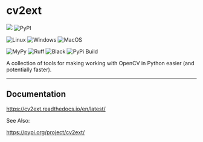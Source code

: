 # cv2ext

[![](https://img.shields.io/pypi/pyversions/cv2ext.svg)](https://pypi.org/pypi/cv2ext/)
![PyPI](https://img.shields.io/pypi/v/cv2ext.svg?style=plastic)

![Linux](https://github.com/justincdavis/cv2ext/actions/workflows/unittests-ubuntu.yaml/badge.svg?branch=main)
![Windows](https://github.com/justincdavis/cv2ext/actions/workflows/unittests-windows.yaml/badge.svg?branch=main)
![MacOS](https://github.com/justincdavis/cv2ext/actions/workflows/unittests-macos.yaml/badge.svg?branch=main)

![MyPy](https://github.com/justincdavis/cv2ext/actions/workflows/mypy.yaml/badge.svg?branch=main)
![Ruff](https://github.com/justincdavis/cv2ext/actions/workflows/ruff.yaml/badge.svg?branch=main)
![Black](https://github.com/justincdavis/cv2ext/actions/workflows/black.yaml/badge.svg?branch=main)
![PyPi Build](https://github.com/justincdavis/cv2ext/actions/workflows/build-check.yaml/badge.svg?branch=main)

A collection of tools for making working with OpenCV in Python easier (and potentially faster).

---

## Documentation

https://cv2ext.readthedocs.io/en/latest/

See Also:

https://pypi.org/project/cv2ext/
